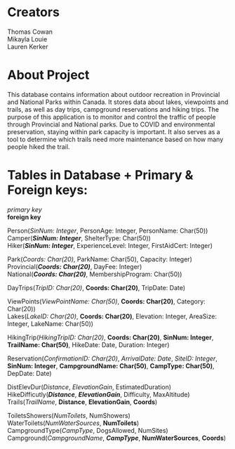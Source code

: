 # Creators
Thomas Cowan\
Mikayla Louie\
Lauren Kerker

# About Project

This database contains information about outdoor recreation in Provincial and National Parks within Canada. It stores data
about lakes, viewpoints and trails, as well as day trips, campground reservations and hiking trips. The purpose of this
application is to monitor and control the traffic of people through Provincial and National parks. Due to COVID and environmental preservation, 
staying within park capacity is important. It also serves as a tool to determine which trails need more maintenance based on how many people 
hiked the trail. 

# Tables in Database + Primary & Foreign keys:

*primary key*\
**foreign key**

Person(*SinNum: Integer*, PersonAge: Integer, PersonName: Char(50))\
Camper(***SinNum: Integer***, ShelterType: Char(50))\
Hiker(***SinNum: Integer***, ExperienceLevel: Integer, FirstAidCert: Integer)

Park(*Coords: Char(20)*, ParkName: Char(50), Capacity: Integer)\
Provincial(***Coords: Char(20)***, DayFee: Integer)\
National(***Coords: Char(20)***, MembershipProgram: Char(50))

DayTrips(*TripID: Char(20)*, **Coords: Char(20)**, TripDate: Date)

ViewPoints(*ViewPointName: Char(50)*, **Coords: Char(20)**, Category: Char(20))\
Lakes(*LakeID: Char(20)*, **Coords: Char(20)**, Elevation: Integer, AreaSize: Integer, LakeName: Char(50))

HikingTrip(*HikingTripID: Char(20)*, **Coords: Char(20)**, **SinNum: Integer**, **TrailName: Char(50)**,  HikeDate: Date, Duration: Integer)

Reservation(*ConfirmationID: Char(20)*, *ArrivalDate: Date*, *SiteID: Integer*, **SinNum: Integer**, **CampgroundName: Char(50)**,  **CampType: Char(50)**, DepDate: Date)

DistElevDur(*Distance*, *ElevationGain*, EstimatedDuration)\
HikeDifficutly(***Distance***, ***ElevationGain***, Difficulty, MaxAltitude)\
Trails(*TrailName*, **Distance**, **ElevationGain**, **Coords**)

ToiletsShowers(*NumToilets*, NumShowers)\
WaterToilets(*NumWaterSources*, **NumToilets**)\
CampgroundType(*CampType*, DogsAllowed, NumSites)\
Campground(*CampgroundName*, ***CampType***, **NumWaterSources**, **Coords**)
